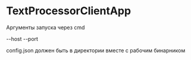 # TextProcessorClientApp

Аргументы запуска через cmd

--host <HOST>
--port <PORT>

config.json должен быть в директории вместе с рабочим бинарником
